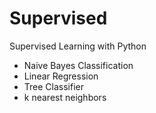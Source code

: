 # Supervised 
Supervised Learning with Python
* Naive Bayes Classification
* Linear Regression
* Tree Classifier
* k nearest neighbors
